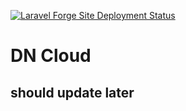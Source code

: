 [![Laravel Forge Site Deployment Status](https://img.shields.io/endpoint?url=https%3A%2F%2Fforge.laravel.com%2Fsite-badges%2F58fbc48f-3b1e-4c28-9969-111258c12c47%3Fdate%3D1%26label%3D1%26commit%3D1&style=plastic)](https://forge.laravel.com/servers/886647/sites/2618909)

# DN Cloud

## should update later
